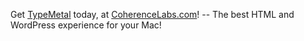 Get [TypeMetal](https://coherencelabs.com/typemetal) today, at [CoherenceLabs.com](https://coherencelabs.com)! -- The best HTML and WordPress experience for your Mac!
